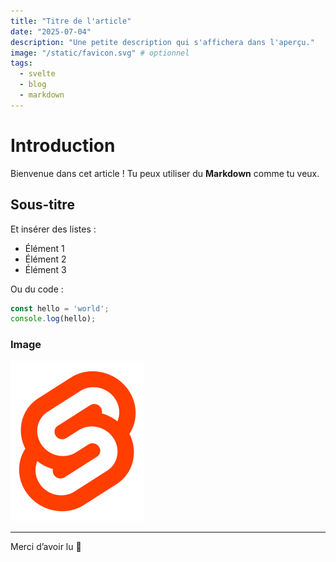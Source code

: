 ```yaml
---
title: "Titre de l'article"
date: "2025-07-04"
description: "Une petite description qui s'affichera dans l'aperçu."
image: "/static/favicon.svg" # optionnel
tags:
  - svelte
  - blog
  - markdown
---
```


# Introduction

Bienvenue dans cet article ! Tu peux utiliser du **Markdown** comme tu veux.

## Sous-titre

Et insérer des listes :

- Élément 1
- Élément 2
- Élément 3

Ou du code :

```ts
const hello = 'world';
console.log(hello);
```

### Image

![Une image](/static/favicon.svg)

---

Merci d’avoir lu 🙏
